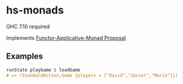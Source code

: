 # hs-monads

GHC 7.10 required

Implements [Functor-Applicative-Monad Proposal](https://wiki.haskell.org/Functor-Applicative-Monad_Proposal)

## Examples

```haskell
runState playGame $ loadGame
# => (StandardAction,Game {players = ["David","Javier","Mario"]})
```
